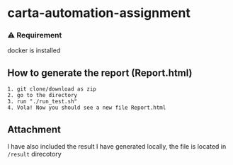 # carta-automation-assignment

### ⚠️ Requirement
docker is installed 

## How to generate the report (Report.html)
    1. git clone/download as zip
    2. go to the directory
    3. run "./run_test.sh"
    4. Vola! Now you should see a new file Report.html
    
## Attachment
I have also included the result I have generated locally, the file is located in `/result` direcotory
